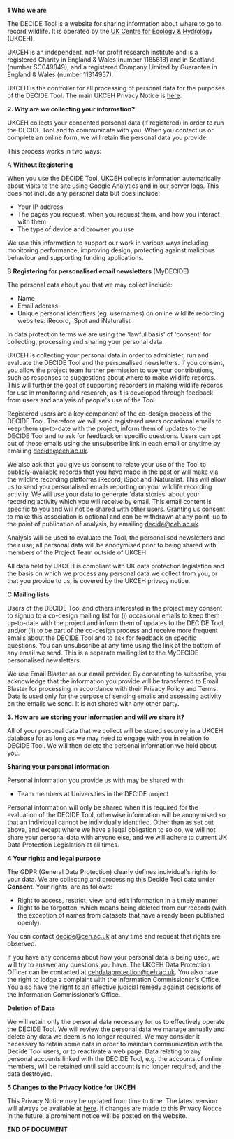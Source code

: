 **1 Who we are**

The DECIDE Tool is a website for sharing information about where to go to record wildlife. It is operated by the [UK Centre for Ecology &amp; Hydrology](https://www.ceh.ac.uk/) (UKCEH).

UKCEH is an independent, not-for profit research institute and is a registered Charity in England &amp; Wales (number 1185618) and in Scotland (number SC049849), and a registered Company Limited by Guarantee in England &amp; Wales (number 11314957).

UKCEH is the controller for all processing of personal data for the purposes of the DECIDE Tool. The main UKCEH Privacy Notice is [here](https://www.ceh.ac.uk/privacy-notice).

**2. Why are we collecting your information?**

UKCEH collects your consented personal data (if registered) in order to run the DECIDE Tool and to communicate with you. When you contact us or complete an online form, we will retain the personal data you provide.

This process works in two ways:

A **Without Registering**

When you use the DECIDE Tool, UKCEH collects information automatically about visits to the site using Google Analytics and in our server logs. This does not include any personal data but does include:

- Your IP address
- The pages you request, when you request them, and how you interact with them
- The type of device and browser you use

We use this information to support our work in various ways including monitoring performance, improving design, protecting against malicious behaviour and supporting funding applications.

B **Registering for personalised email newsletters** (MyDECIDE)

The personal data about you that we may collect include:

- Name
- Email address
- Unique personal identifiers (eg. usernames) on online wildlife recording websites: iRecord, iSpot and iNaturalist

In data protection terms we are using the &#39;lawful basis&#39; of &#39;consent&#39; for collecting, processing and sharing your personal data.

UKCEH is collecting your personal data in order to administer, run and evaluate the DECIDE Tool and the personalised newsletters. If you consent, you allow the project team further permission to use your contributions, such as responses to suggestions about where to make wildlife records. This will further the goal of supporting recorders in making wildlife records for use in monitoring and research, as it is developed through feedback from users and analysis of people&#39;s use of the Tool.

Registered users are a key component of the co-design process of the DECIDE Tool. Therefore we will send registered users occasional emails to keep them up-to-date with the project, inform them of updates to the DECIDE Tool and to ask for feedback on specific questions. Users can opt out of these emails using the unsubscribe link in each email or anytime by emailing decide@ceh.ac.uk.

We also ask that you give us consent to relate your use of the Tool to publicly-available records that you have made in the past or will make via the wildlife recording platforms iRecord, iSpot and iNaturalist. This will allow us to send you personalised emails reporting on your wildlife recording activity. We will use your data to generate &#39;data stories&#39; about your recording activity which you will receive by email. This email content is specific to you and will not be shared with other users. Granting us consent to make this association is optional and can be withdrawn at any point, up to the point of publication of analysis, by emailing [decide@ceh.ac.uk](mailto:decide@ceh.ac.uk?subject=Remove%20Details).

Analysis will be used to evaluate the Tool, the personalised newsletters and their use; all personal data will be anonymised prior to being shared with members of the Project Team outside of UKCEH

All data held by UKCEH is compliant with UK data protection legislation and the basis on which we process any personal data we collect from you, or that you provide to us, is covered by the UKCEH privacy notice.

C **Mailing lists**

Users of the DECIDE Tool and others interested in the project may consent to signup to a co-design mailing list for (i) occasional emails to keep them up-to-date with the project and inform them of updates to the DECIDE Tool, and/or (ii) to be part of the co-design process and receive more frequent emails about the DECIDE Tool and to ask for feedback on specific questions. You can unsubscribe at any time using the link at the bottom of any email we send. This is a separate mailing list to the MyDECIDE personalised newsletters.

We use Email Blaster as our email provider. By consenting to subscribe, you acknowledge that the information you provide will be transferred to Email Blaster for processing in accordance with their Privacy Policy and Terms. Data is used only for the purpose of sending emails and assessing activity on the emails we send. It is not shared with any other party.

**3. How are we storing your information and will we share it?**

All of your personal data that we collect will be stored securely in a UKCEH database for as long as we may need to engage with you in relation to DECIDE Tool. We will then delete the personal information we hold about you.

**Sharing your personal information**

Personal information you provide us with may be shared with:

- Team members at Universities in the DECIDE project

Personal information will only be shared when it is required for the evaluation of the DECIDE Tool, otherwise information will be anonymised so that an individual cannot be individually identified. Other than as set out above, and except where we have a legal obligation to so do, we will not share your personal data with anyone else, and we will adhere to current UK Data Protection Legislation at all times.

**4 Your rights and legal purpose**

The GDPR (General Data Protection) clearly defines individual&#39;s rights for your data. We are collecting and processing this Decide Tool data under **Consent**. Your rights, are as follows:

- Right to access, restrict, view, and edit information in a timely manner
- Right to be forgotten, which means being deleted from our records (with the exception of names from datasets that have already been published openly).

You can contact [decide@ceh.ac.uk](mailto:decide@ceh.ac.uk?subject=Remove%20Details) at any time and request that rights are observed.

If you have any concerns about how your personal data is being used, we will try to answer any questions you have. The UKCEH Data Protection Officer can be contacted at [cehdataprotection@ceh.ac.uk](mailto:cehdataprotection@ceh.ac.uk). You also have the right to lodge a complaint with the Information Commissioner&#39;s Office. You also have the right to an effective judicial remedy against decisions of the Information Commissioner&#39;s Office.

**Deletion of Data**

We will retain only the personal data necessary for us to effectively operate the DECIDE Tool. We will review the personal data we manage annually and delete any data we deem is no longer required. We may consider it necessary to retain some data in order to maintain communication with the Decide Tool users, or to reactivate a web page. Data relating to any personal accounts linked with the DECIDE Tool, e.g. the accounts of online members, will be retained until said account is no longer required, and the data destroyed.

**5 Changes to the Privacy Notice for UKCEH**

This Privacy Notice may be updated from time to time. The latest version will always be available at [here](https://decide.ceh.ac.uk/info/user_agreement). If changes are made to this Privacy Notice in the future, a prominent notice will be posted on the website.

**END OF DOCUMENT**